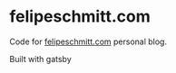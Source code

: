 # felipeschmitt.com

Code for [felipeschmitt.com](https://blog.felipeschmitt.com) personal blog.

Built with gatsby
